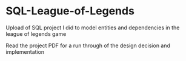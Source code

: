 # SQL-League-of-Legends
Upload of SQL project I did to model entities and dependencies in the league of legends game

Read the project PDF for a run through of the design decision and implementation

